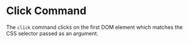 # Click Command

The `click` command clicks on the first DOM element which matches the CSS selector passed as an argument.
